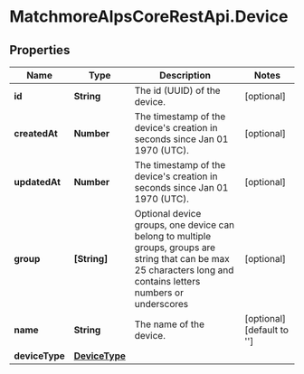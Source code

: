# MatchmoreAlpsCoreRestApi.Device

## Properties
Name | Type | Description | Notes
------------ | ------------- | ------------- | -------------
**id** | **String** | The id (UUID) of the device. | [optional] 
**createdAt** | **Number** | The timestamp of the device&#39;s creation in seconds since Jan 01 1970 (UTC).  | [optional] 
**updatedAt** | **Number** | The timestamp of the device&#39;s creation in seconds since Jan 01 1970 (UTC).  | [optional] 
**group** | **[String]** | Optional device groups, one device can belong to multiple groups, groups are string that can be max 25 characters long and contains letters numbers or underscores | [optional] 
**name** | **String** | The name of the device. | [optional] [default to &#39;&#39;]
**deviceType** | [**DeviceType**](DeviceType.md) |  | 


